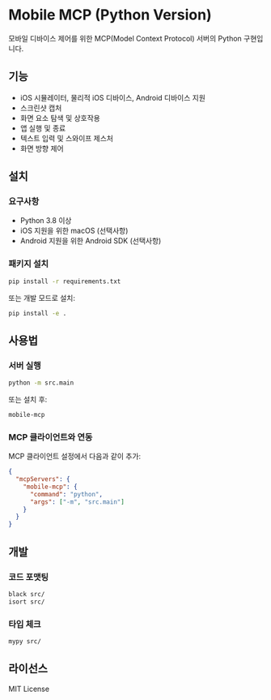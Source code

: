 # Mobile MCP (Python Version)

모바일 디바이스 제어를 위한 MCP(Model Context Protocol) 서버의 Python 구현입니다.

## 기능

- iOS 시뮬레이터, 물리적 iOS 디바이스, Android 디바이스 지원
- 스크린샷 캡처
- 화면 요소 탐색 및 상호작용
- 앱 실행 및 종료
- 텍스트 입력 및 스와이프 제스처
- 화면 방향 제어

## 설치

### 요구사항

- Python 3.8 이상
- iOS 지원을 위한 macOS (선택사항)
- Android 지원을 위한 Android SDK (선택사항)

### 패키지 설치

```bash
pip install -r requirements.txt
```

또는 개발 모드로 설치:

```bash
pip install -e .
```

## 사용법

### 서버 실행

```bash
python -m src.main
```

또는 설치 후:

```bash
mobile-mcp
```

### MCP 클라이언트와 연동

MCP 클라이언트 설정에서 다음과 같이 추가:

```json
{
  "mcpServers": {
    "mobile-mcp": {
      "command": "python",
      "args": ["-m", "src.main"]
    }
  }
}
```

## 개발

### 코드 포맷팅

```bash
black src/
isort src/
```

### 타입 체크

```bash
mypy src/
```

## 라이선스

MIT License 